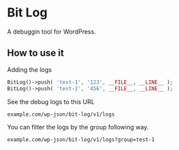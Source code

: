 # Bit Log
A debuggin tool for WordPress.

## How to use it
Adding the logs
```php
BitLog()->push( 'test-1', '123', __FILE__, __LINE__ );
BitLog()->push( 'test-2', '456', __FILE__, __LINE__ );
```

See the debug logs to this URL 
```
example.com/wp-json/bit-log/v1/logs
```

You can filter the logs by the group following way.
```
example.com/wp-json/bit-log/v1/logs?group=test-1
```